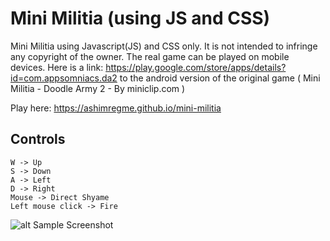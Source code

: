 # Mini Militia (using JS and CSS)

Mini Militia using Javascript(JS) and CSS only. It is not intended to infringe any copyright of the owner. The real game can be played on mobile devices. Here is a link: https://play.google.com/store/apps/details?id=com.appsomniacs.da2 to the android version of the original game ( Mini Militia - Doodle Army 2 - By miniclip.com )

Play here: https://ashimregme.github.io/mini-militia

## Controls

```
W -> Up
S -> Down
A -> Left
D -> Right
Mouse -> Direct Shyame
Left mouse click -> Fire
```
![alt Sample Screenshot](https://github.com/ashimregme/mini-militia/blob/master/sample.png?raw=true)

